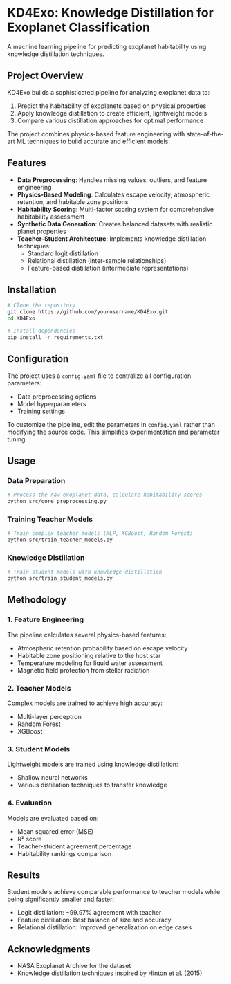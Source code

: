 # KD4Exo: Knowledge Distillation for Exoplanet Classification

A machine learning pipeline for predicting exoplanet habitability using knowledge distillation techniques.

## Project Overview

KD4Exo builds a sophisticated pipeline for analyzing exoplanet data to:

1. Predict the habitability of exoplanets based on physical properties
2. Apply knowledge distillation to create efficient, lightweight models
3. Compare various distillation approaches for optimal performance

The project combines physics-based feature engineering with state-of-the-art ML techniques to build accurate and efficient models.

## Features

- **Data Preprocessing**: Handles missing values, outliers, and feature engineering
- **Physics-Based Modeling**: Calculates escape velocity, atmospheric retention, and habitable zone positions
- **Habitability Scoring**: Multi-factor scoring system for comprehensive habitability assessment
- **Synthetic Data Generation**: Creates balanced datasets with realistic planet properties
- **Teacher-Student Architecture**: Implements knowledge distillation techniques:
  - Standard logit distillation
  - Relational distillation (inter-sample relationships)
  - Feature-based distillation (intermediate representations)

## Installation

```bash
# Clone the repository
git clone https://github.com/yourusername/KD4Exo.git
cd KD4Exo

# Install dependencies
pip install -r requirements.txt
```

## Configuration

The project uses a `config.yaml` file to centralize all configuration parameters:

- Data preprocessing options
- Model hyperparameters
- Training settings

To customize the pipeline, edit the parameters in `config.yaml` rather than modifying the source code. This simplifies experimentation and parameter tuning.

## Usage

### Data Preparation

```bash
# Process the raw exoplanet data, calculate habitability scores
python src/core_preprocessing.py
```

### Training Teacher Models

```bash
# Train complex teacher models (MLP, XGBoost, Random Forest)
python src/train_teacher_models.py
```

### Knowledge Distillation

```bash
# Train student models with knowledge distillation
python src/train_student_models.py
```

## Methodology

### 1. Feature Engineering

The pipeline calculates several physics-based features:
- Atmospheric retention probability based on escape velocity
- Habitable zone positioning relative to the host star
- Temperature modeling for liquid water assessment
- Magnetic field protection from stellar radiation

### 2. Teacher Models

Complex models are trained to achieve high accuracy:
- Multi-layer perceptron
- Random Forest
- XGBoost

### 3. Student Models

Lightweight models are trained using knowledge distillation:
- Shallow neural networks 
- Various distillation techniques to transfer knowledge

### 4. Evaluation

Models are evaluated based on:
- Mean squared error (MSE)
- R² score
- Teacher-student agreement percentage
- Habitability rankings comparison

## Results

Student models achieve comparable performance to teacher models while being significantly smaller and faster:
- Logit distillation: ~99.97% agreement with teacher
- Feature distillation: Best balance of size and accuracy
- Relational distillation: Improved generalization on edge cases

## Acknowledgments

- NASA Exoplanet Archive for the dataset
- Knowledge distillation techniques inspired by Hinton et al. (2015)
